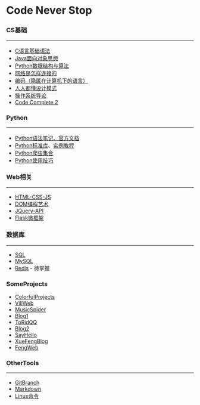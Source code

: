 # Code Never Stop

### CS基础<hr>
* [C语言基础语法](https://github.com/Lns-XueFeng/LearnNoStopping/tree/main/CCCCCCCCc%E8%AF%AD%E8%A8%80)
* [Java面向对象思想](https://github.com/CyC2018/CS-Notes/blob/master/notes/%E9%9D%A2%E5%90%91%E5%AF%B9%E8%B1%A1%E6%80%9D%E6%83%B3.md)
* [Python数据结构与算法](https://github.com/Lns-XueFeng/Algorithm)
* [网络是怎样连接的](https://book.douban.com/subject/26941639/)
* [编码（隐匿在计算机下的语言）](https://book.douban.com/subject/4822685/)
* [人人都懂设计模式](https://book.douban.com/subject/33399755/)
* [操作系统导论](https://book.douban.com/subject/33463930/)
* [Code Complete 2](https://book.douban.com/subject/35216782/)

### Python<hr>
* [Python语法笔记](https://github.com/Lns-XueFeng/LearnNoStopping/tree/main/Python%E8%AF%AD%E6%B3%95%E7%AC%94%E8%AE%B0)[、官方文档](https://docs.python.org/zh-cn/3/tutorial/index.html)
* [Python标准库](https://docs.python.org/zh-cn/3/library/index.html)、[实例教程](https://learnku.com/docs/pymotw)
* [Python爬虫集合](https://github.com/Lns-XueFeng/LearnNoStopping/tree/main/Python%E7%88%AC%E8%99%AB%E6%97%A5%E8%AE%B0)
* [Python使用技巧](https://github.com/Lns-XueFeng/LearnNoStopping/tree/main/Python%E4%BD%BF%E7%94%A8%E6%8A%80%E5%B7%A7)

### Web相关<hr>
* [HTML-CSS-JS](https://github.com/Lns-XueFeng/LearnNoStoppingWeb/tree/master/html-css-javascript)
* [DOM编程艺术](https://github.com/Lns-XueFeng/LearnNoStoppingWeb/tree/master/dom-art-program)
* [JQuery-API](https://www.jquery123.com/)
* [Flask微框架](https://github.com/Lns-XueFeng/LearnNoStopping/tree/main/Python%E5%90%8E%E7%AB%AF%E5%BC%80%E5%8F%91/Flask)

### 数据库<hr>
* [SQL](#)
* [MySQL](https://github.com/C10H16/MySQL-notes)
* [Redis](#) - 待掌握

### SomeProjects
* [ColorfulProjects](https://github.com/Lns-XueFeng/ColorfulProjects)
* [ViliWeb](https://github.com/Lns-XueFeng/ViliWeb)
* [MusicSpider](https://github.com/Lns-XueFeng/MusicSpider)
* [Blog1](https://github.com/Lns-XueFeng/WebProjects/tree/master/Blog1)
* [ToRidQQ](https://github.com/Lns-XueFeng/ToRidQQ)
* [Blog2](https://github.com/Lns-XueFeng/WebProjects/tree/master/Blog2)
* [SayHello](https://github.com/Lns-XueFeng/SayHello/tree/master/sayhello)
* [XueFengBlog](https://github.com/Lns-XueFeng/XueFengBlog)
* [FengWeb](https://github.com/Lns-XueFeng/FengWeb)

### OtherTools<hr>
* [GitBranch](https://learngitbranching.js.org/)
* [Markdown](https://www.runoob.com/markdown/md-tutorial.html)
* [Linux命令](https://github.com/Lns-XueFeng/LearnNoStopping/tree/main/Python%E5%90%8E%E7%AB%AF%E5%BC%80%E5%8F%91/Linux)

